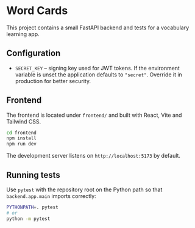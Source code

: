 # Word Cards

This project contains a small FastAPI backend and tests for a vocabulary learning app.

## Configuration

- `SECRET_KEY` – signing key used for JWT tokens. If the environment variable is unset the application defaults to `"secret"`. Override it in production for better security.

## Frontend

The frontend is located under `frontend/` and built with React, Vite and Tailwind CSS.

```bash
cd frontend
npm install
npm run dev
```

The development server listens on `http://localhost:5173` by default.

## Running tests

Use `pytest` with the repository root on the Python path so that
`backend.app.main` imports correctly:

```bash
PYTHONPATH=. pytest
# or
python -m pytest
```
